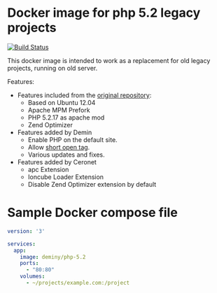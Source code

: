 # Docker image for php 5.2 legacy projects

[![Build Status](https://img.shields.io/docker/build/jrottenberg/ffmpeg.svg)](https://hub.docker.com/r/ceronet/php-5.2/)

This docker image is intended to work as a replacement for old legacy projects, running on old server.

Features:
* Features included from the [original repository](https://github.com/kuborgh/docker-php-5.2):
    * Based on Ubuntu 12.04
    * Apache MPM Prefork
    * PHP 5.2.17 as apache mod
    * Zend Optimizer
* Features added by Demin
    * Enable PHP on the default site.
    * Allow [short open tag](http://php.net/manual/en/ini.core.php#ini.short-open-tag).
    * Various updates and fixes.
* Features added by Ceronet
    * apc Extension
    * Ioncube Loader Extension
    * Disable Zend Optimizer extension by default

# Sample Docker compose file

```yaml
version: '3'

services:
  app:
    image: deminy/php-5.2
    ports:
      - "80:80"
    volumes:
      - ~/projects/example.com:/project
```
